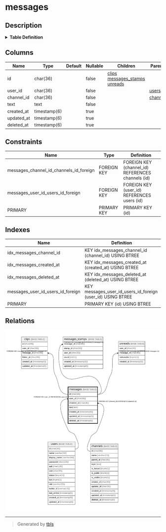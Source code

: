 # messages

## Description

<details>
<summary><strong>Table Definition</strong></summary>

```sql
CREATE TABLE `messages` (
  `id` char(36) NOT NULL,
  `user_id` char(36) NOT NULL,
  `channel_id` char(36) NOT NULL,
  `text` text NOT NULL,
  `created_at` timestamp(6) NULL DEFAULT NULL,
  `updated_at` timestamp(6) NULL DEFAULT NULL,
  `deleted_at` timestamp(6) NULL DEFAULT NULL,
  PRIMARY KEY (`id`),
  KEY `idx_messages_channel_id` (`channel_id`),
  KEY `idx_messages_created_at` (`created_at`),
  KEY `idx_messages_deleted_at` (`deleted_at`),
  KEY `messages_user_id_users_id_foreign` (`user_id`),
  CONSTRAINT `messages_channel_id_channels_id_foreign` FOREIGN KEY (`channel_id`) REFERENCES `channels` (`id`) ON DELETE CASCADE ON UPDATE CASCADE,
  CONSTRAINT `messages_user_id_users_id_foreign` FOREIGN KEY (`user_id`) REFERENCES `users` (`id`) ON DELETE CASCADE ON UPDATE CASCADE
) ENGINE=InnoDB DEFAULT CHARSET=utf8mb4
```

</details>

## Columns

| Name | Type | Default | Nullable | Children | Parents | Comment |
| ---- | ---- | ------- | -------- | -------- | ------- | ------- |
| id | char(36) |  | false | [clips](clips.md) [messages_stamps](messages_stamps.md) [unreads](unreads.md) |  |  |
| user_id | char(36) |  | false |  | [users](users.md) |  |
| channel_id | char(36) |  | false |  | [channels](channels.md) |  |
| text | text |  | false |  |  |  |
| created_at | timestamp(6) |  | true |  |  |  |
| updated_at | timestamp(6) |  | true |  |  |  |
| deleted_at | timestamp(6) |  | true |  |  |  |

## Constraints

| Name | Type | Definition |
| ---- | ---- | ---------- |
| messages_channel_id_channels_id_foreign | FOREIGN KEY | FOREIGN KEY (channel_id) REFERENCES channels (id) |
| messages_user_id_users_id_foreign | FOREIGN KEY | FOREIGN KEY (user_id) REFERENCES users (id) |
| PRIMARY | PRIMARY KEY | PRIMARY KEY (id) |

## Indexes

| Name | Definition |
| ---- | ---------- |
| idx_messages_channel_id | KEY idx_messages_channel_id (channel_id) USING BTREE |
| idx_messages_created_at | KEY idx_messages_created_at (created_at) USING BTREE |
| idx_messages_deleted_at | KEY idx_messages_deleted_at (deleted_at) USING BTREE |
| messages_user_id_users_id_foreign | KEY messages_user_id_users_id_foreign (user_id) USING BTREE |
| PRIMARY | PRIMARY KEY (id) USING BTREE |

## Relations

![er](messages.svg)

---

> Generated by [tbls](https://github.com/k1LoW/tbls)
